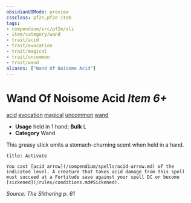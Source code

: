 ```yaml
---
obsidianUIMode: preview
cssclass: pf2e,pf2e-item
tags:
- compendium/src/pf2e/sli
- item/category/wand
- trait/acid
- trait/evocation
- trait/magical
- trait/uncommon
- trait/wand
aliases: ["Wand Of Noisome Acid"]
---
```

# Wand Of Noisome Acid *Item 6+*  
[acid](/rules/traits/acid.md)  [evocation](/rules/traits/evocation.md)  [magical](/rules/traits/magical.md)  [uncommon](/rules/traits/uncommon.md)  [wand](/rules/traits/wand.md)  

- **Usage** held in 1 hand; **Bulk** L
- **Category** Wand

This greasy stick emits a stomach-churning scent when held in a hand.

```ad-embed-ability
title: Activate

You cast [acid arrow](/compendium/spells/acid-arrow.md) of the indicated level. A creature that takes acid damage from this spell must succeed at a Fortitude save against your spell DC or become [sickened](/rules/conditions.md#Sickened).
```

*Source: The Slithering p. 61*
